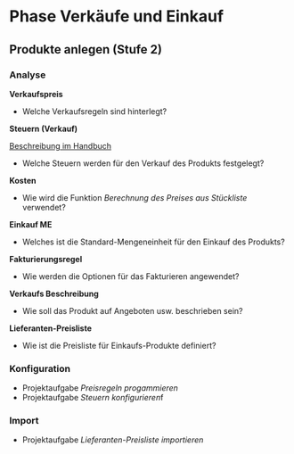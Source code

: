 # Phase Verkäufe und Einkauf
## Produkte anlegen (Stufe 2)

### Analyse

**Verkaufspreis**

- Welche Verkaufsregeln sind hinterlegt?


**Steuern (Verkauf)**

[Beschreibung im Handbuch](https://odoo-wiki.ch/theorie-mehrwertsteuer.html#steuersatze)

- Welche Steuern werden für den Verkauf des Produkts festgelegt?
  

**Kosten**

- Wie wird die Funktion *Berechnung des Preises aus Stückliste* verwendet?


**Einkauf ME**

- Welches ist die Standard-Mengeneinheit für den Einkauf des Produkts?

**Fakturierungsregel**

- Wie werden die Optionen für das Fakturieren angewendet?

**Verkaufs Beschreibung**

- Wie soll das Produkt auf Angeboten usw. beschrieben sein?

**Lieferanten-Preisliste**

- Wie ist die Preisliste für Einkaufs-Produkte definiert?


### Konfiguration
- Projektaufgabe *Preisregeln progammieren*
- Projektaufgabe *Steuern konfigurieren*f

### Import

- Projektaufgabe *Lieferanten-Preisliste importieren*

